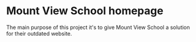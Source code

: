 # Mount View School homepage 

The main purpose of this project it's to give Mount View School a solution for their outdated website.
